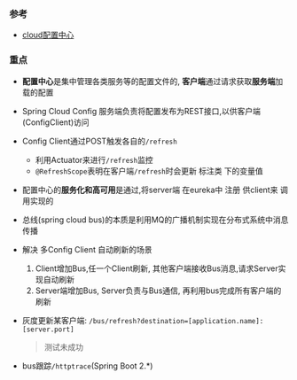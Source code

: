 ### 参考
- [cloud配置中心](http://www.ityouknow.com/springcloud/2017/05/23/springcloud-config-svn-refresh.html)

### 重点
- **配置中心**是集中管理各类服务等的配置文件的, **客户端**通过请求获取**服务端**加载的配置
- Spring Cloud Config 服务端负责将配置发布为REST接口,以供客户端(ConfigClient)访问
- Config Client通过POST触发各自的`/refresh`
    - 利用Actuator来进行`/refresh`监控
    - `@RefreshScope`表明在客户端`/refresh`时会更新 标注类 下的变量值
    
- 配置中心的**服务化和高可用**是通过,将server端 在eureka中 注册 供client来 调用实现的

- 总线(spring cloud bus)的本质是利用MQ的广播机制实现在分布式系统中消息传播
- 解决 多Config Client 自动刷新的场景
    1. Client增加Bus,任一个Client刷新, 其他客户端接收Bus消息,请求Server实现自动刷新
    2. Server端增加Bus, Server负责与Bus通信, 再利用bus完成所有客户端的刷新
- 灰度更新某客户端: `/bus/refresh?destination=[application.name]:[server.port]`
    >测试未成功
- bus跟踪`/httptrace`(Spring Boot 2.*)
